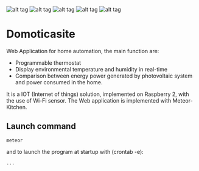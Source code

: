 
![alt tag](https://d14xs1qewsqjcd.cloudfront.net/assets/logo.svg)
![alt tag](http://www.meteorkitchen.com/images/cupcakes.svg)
![alt tag](https://shop.highsoft.com/skin/frontend/highsoft/bootstrap/images/logo.svg) 
![alt tag](https://encrypted-tbn3.gstatic.com/images?q=tbn:ANd9GcQ6OTvEpuXGtoQ7rS_MuwV8DurmIKFlEdWVsQBo8J-CMd-NLos-) 
![alt tag](https://encrypted-tbn3.gstatic.com/images?q=tbn:ANd9GcRvG55OJYJ0rQktTd5AtYW-yerEjB6dmeWLOibbsASKXRNbDNcJpUu0w-Hr)



# Domoticasite
Web Application for home automation, the main function are:

- Programmable thermostat
- Display environmental temperature and humidity in real-time
- Comparison between energy power generated by photovoltaic system and power consumed in the home.

It is a IOT (Internet of things) solution, implemented on Raspberry 2, with the use of Wi-Fi sensor.
The Web application is implemented with Meteor-Kitchen.


## Launch command

    meteor
    
and to launch the program at startup with (crontab -e):

    ...
